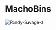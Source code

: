 # MachoBins
![Randy-Savage-3](https://user-images.githubusercontent.com/58984065/170287921-d22d0302-17af-4cbd-ae79-f354484b35db.jpg)
